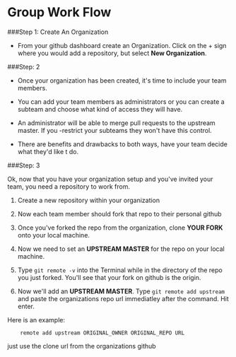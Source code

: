 Group Work Flow
===============
###Step 1: Create An Organization
- From your github dashboard create an Organization. Click on the + sign where you would add a repository, but select **New Organization**.

###Step: 2
- Once your organization has been created, it's time to include your team members. 

- You can add your team members as administrators or you can create a subteam and choose what kind of access they will have. 

- An administrator will be able to merge pull requests to the upstream master. If you -restrict your subteams they won't have this control.

- There are benefits and drawbacks to both ways, have your team decide what they'd like t do.

###Step: 3

Ok, now that you have your organization setup and you've invited your team, you need a repository to work from. 

1. Create a new repository within your organization

2. Now each team member should fork that repo to their personal github

3. Once you've forked the repo from the organization, clone **YOUR FORK** onto your local machine.

4. Now we need to set an **UPSTREAM MASTER** for the repo on your local machine.

5. Type ```git remote -v``` into the Terminal while in the directory of the repo you just forked. You'll see that your fork on github is the origin.

6. Now we'll add an **UPSTREAM MASTER**. Type ```git remote add upstream``` and paste the organizations repo url immediatley after the command. Hit enter.

Here is an example: 
	
		remote add upstream ORIGINAL_OWNER ORIGINAL_REPO URL

just use the clone url from the organizations github





